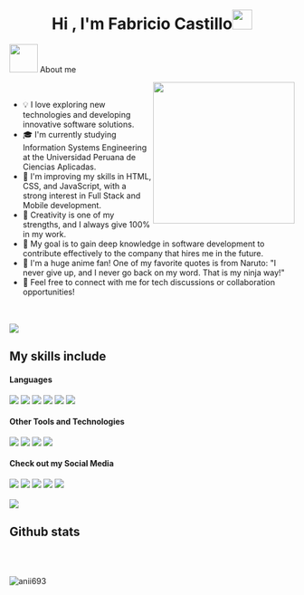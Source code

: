 <h1 align="center">Hi , I'm Fabricio Castillo<img src="https://media.giphy.com/media/hvRJCLFzcasrR4ia7z/giphy.gif" width="35"></h1>

<picture><img src = "https://github.com/7oSkaaa/7oSkaaa/blob/main/Images/about_me.gif?raw=true" width = 50px></picture> About me

<picture> <img align="right" src="https://media0.giphy.com/media/v1.Y2lkPTc5MGI3NjExdWpmNHJzNXRieWlqbDFyMnZuZ3dlMmppNXh6NDlrenozMzdmcDZzOSZlcD12MV9pbnRlcm5hbF9naWZfYnlfaWQmY3Q9Zw/8MyXEVgue4ucw/giphy.gif" width = 250px></picture>

<br>
<ul>
<li>💡 I love exploring new technologies and developing innovative software solutions.</li>
<li>🎓 I'm currently studying Information Systems Engineering at the Universidad Peruana de Ciencias Aplicadas.</li>
<li>🌱 I'm improving my skills in HTML, CSS, and JavaScript, with a strong interest in Full Stack and Mobile development.</li>
<li>🎨 Creativity is one of my strengths, and I always give 100% in my work.</li>
<li>🚀 My goal is to gain deep knowledge in software development to contribute effectively to the company that hires me in the future.</li>
<li>🎥 I'm a huge anime fan! One of my favorite quotes is from Naruto: "I never give up, and I never go back on my word. That is my ninja way!"</li>
<li>💬 Feel free to connect with me for tech discussions or collaboration opportunities!</li>
</ul>
<br><br>
<a href="https://www.youtube.com/watch?v=dQw4w9WgXcQ"><img src="https://user-images.githubusercontent.com/73097560/115834477-dbab4500-a447-11eb-908a-139a6edaec5c.gif"></a>


<h2>My skills include</h2>
<h4>Languages</h4>
<span>
  <img src="https://img.shields.io/badge/html5-%23E34F26.svg?style=for-the-badge&logo=html5&logoColor=white">
  <img src="https://img.shields.io/badge/css3-%231572B6.svg?style=for-the-badge&logo=css3&logoColor=white">
  <img src="https://img.shields.io/badge/javascript-%23323330.svg?style=for-the-badge&logo=javascript&logoColor=%23F7DF1E">
  <img src="https://img.shields.io/badge/typescript-%23007ACC.svg?style=for-the-badge&logo=typescript&logoColor=white">
  <img src="https://img.shields.io/badge/java-%23ED8B00.svg?style=for-the-badge&logo=openjdk&logoColor=white">
  <img src="https://img.shields.io/badge/c++-%2300599C.svg?style=for-the-badge&logo=c%2B%2B&logoColor=white">
  </span>
<br>
<h4>Other Tools and Technologies</h4>
<span>
  <img src="https://img.shields.io/badge/mysql-4479A1.svg?style=for-the-badge&logo=mysql&logoColor=white">
  <img src="https://img.shields.io/badge/postgres-%23316192.svg?style=for-the-badge&logo=postgresql&logoColor=white">
  <img src="https://img.shields.io/badge/angular-%23DD0031.svg?style=for-the-badge&logo=angular&logoColor=white">
  <img src="https://img.shields.io/badge/figma-%23F24E1E.svg?style=for-the-badge&logo=figma&logoColor=white">
</span>
<br>
<h4>Check out my Social Media</h4>
<span>
 <a href="https://www.instagram.com/fadricstar_03/?hl=es" target="_blank"><img src="https://img.shields.io/badge/Instagram-%23E4405F.svg?style=for-the-badge&logo=Instagram&logoColor=white"></a>
 <a href="" target="_blank"> <img src="https://img.shields.io/badge/YouTube-%23FF0000.svg?style=for-the-badge&logo=YouTube&logoColor=white"></a>
 <a href="https://www.linkedin.com/in/fabricio-adriano-castillo-l%C3%A1zaro-1a13ba1a6/" target="_blank"> <img src="https://img.shields.io/badge/linkedin-%230077B5.svg?style=for-the-badge&logo=linkedin&logoColor=white"></a>
 <a href="" target="_blank"> <img src="https://img.shields.io/badge/WhatsApp-25D366?style=for-the-badge&logo=whatsapp&logoColor=white"></a>
 <a href="" target="_blank"> <img src="https://img.shields.io/badge/Discord-%235865F2.svg?style=for-the-badge&logo=discord&logoColor=white"></a>
 
</span>
<br><br>
<a href="https://www.youtube.com/watch?v=dQw4w9WgXcQ"><img src="https://user-images.githubusercontent.com/73097560/115834477-dbab4500-a447-11eb-908a-139a6edaec5c.gif"></a>
<h2>Github stats</h2>



<!--<br><br>
<p><img align="left" src="https://github-readme-stats.vercel.app/api/top-langs?username=FabricioC3&show_icons=true&theme=dark&locale=en&layout=compact" alt="anii693" /></p>-->
<br><br>
<p>&nbsp;<img align="left" src="https://github-readme-stats.vercel.app/api?username=FabricioC3&show_icons=true&theme=dark&locale=en" alt="anii693" /></p>
<br><br><br><br><br><br><br><br><br><br>

